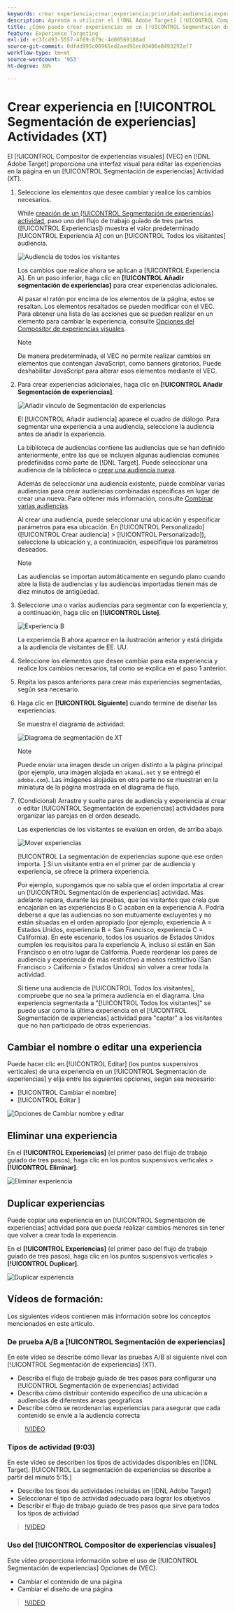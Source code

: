 ```yaml
---
keywords: crear experiencia;crear;experiencia;prioridad;audiencia;experiencia;compositor de experiencias visuales
description: Aprenda a utilizar el [!DNL Adobe Target] [!UICONTROL Compositor de experiencias visuales] (VEC) para crear y editar experiencias en su página en un [!UICONTROL Segmentación de experiencias] Actividad (XT).
title: ¿Cómo puedo crear experiencias en un [!UICONTROL Segmentación de experiencias] ¿Actividad?
feature: Experience Targeting
exl-id: ec3fcd93-5557-4f69-8f9c-4d00569188ad
source-git-commit: 0dfdd995c00961ed2aed91ec03406e8493292af7
workflow-type: tm+mt
source-wordcount: '953'
ht-degree: 39%

---
```


# Crear experiencia en [!UICONTROL Segmentación de experiencias] Actividades (XT)

El [!UICONTROL Compositor de experiencias visuales] (VEC) en [!DNL Adobe Target] proporciona una interfaz visual para editar las experiencias en la página en un [!UICONTROL Segmentación de experiencias] Actividad (XT).

1. Seleccione los elementos que desee cambiar y realice los cambios necesarios.

   While [creación de un [!UICONTROL Segmentación de experiencias] actividad](/help/main/c-activities/t-experience-target/t-xt-create/xt-create.md), paso uno del flujo de trabajo guiado de tres partes ([!UICONTROL Experiencias]) muestra el valor predeterminado [!UICONTROL Experiencia A] con un [!UICONTROL Todos los visitantes] audiencia.

   ![Audiencia de todos los visitantes](/help/main/c-activities/t-experience-target/t-xt-create/assets/all-visitors.png)

   Los cambios que realice ahora se aplican a [!UICONTROL Experiencia A]. En un paso inferior, haga clic en **[!UICONTROL Añadir segmentación de experiencias]** para crear experiencias adicionales.

   Al pasar el ratón por encima de los elementos de la página, estos se resaltan. Los elementos resaltados se pueden modificar con el VEC. Para obtener una lista de las acciones que se pueden realizar en un elemento para cambiar la experiencia, consulte [Opciones del Compositor de experiencias visuales](/help/main/c-experiences/c-visual-experience-composer/viztarget-options.md).

   >[!NOTE]
   >
   >De manera predeterminada, el VEC no permite realizar cambios en elementos que contengan JavaScript, como banners giratorios. Puede deshabilitar JavaScript para alterar esos elementos mediante el VEC.

1. Para crear experiencias adicionales, haga clic en **[!UICONTROL Añadir Segmentación de experiencias]**.

   ![Añadir vínculo de Segmentación de experiencias](/help/main/c-activities/t-experience-target/t-xt-create/assets/add-experience-targeting.png)

   El [!UICONTROL Añadir audiencia] aparece el cuadro de diálogo. Para segmentar una experiencia a una audiencia, seleccione la audiencia antes de añadir la experiencia.

   La biblioteca de audiencias contiene las audiencias que se han definido anteriormente, entre las que se incluyen algunas audiencias comunes predefinidas como parte de [!DNL Target]. Puede seleccionar una audiencia de la biblioteca o [crear una audiencia nueva](/help/main/c-target/c-audiences/audiences.md#concept_65BE870D290E412D8BBF557EEA67C271).

   Además de seleccionar una audiencia existente, puede combinar varias audiencias para crear audiencias combinadas específicas en lugar de crear una nueva. Para obtener más información, consulte [Combinar varias audiencias](/help/main/c-target/combining-multiple-audiences.md#concept_A7386F1EA4394BD2AB72399C225981E5).

   Al crear una audiencia, puede seleccionar una ubicación y especificar parámetros para esa ubicación. En [!UICONTROL Personalizado] ([!UICONTROL Crear audiencia] > [!UICONTROL Personalizado]), seleccione la ubicación y, a continuación, especifique los parámetros deseados.

   >[!NOTE]
   >
   >Las audiencias se importan automáticamente en segundo plano cuando abre la lista de audiencias y las audiencias importadas tienen más de diez minutos de antigüedad.

1. Seleccione una o varias audiencias para segmentar con la experiencia y, a continuación, haga clic en **[!UICONTROL Listo]**.

   ![Experiencia B](/help/main/c-activities/t-experience-target/t-xt-create/assets/experience-b.png)

   La experiencia B ahora aparece en la ilustración anterior y está dirigida a la audiencia de visitantes de EE. UU.

1. Seleccione los elementos que desee cambiar para esta experiencia y realice los cambios necesarios, tal como se explica en el paso 1 anterior.

1. Repita los pasos anteriores para crear más experiencias segmentadas, según sea necesario.

1. Haga clic en **[!UICONTROL Siguiente]** cuando termine de diseñar las experiencias.

   Se muestra el diagrama de actividad:

   ![Diagrama de segmentación de XT](/help/main/c-activities/t-experience-target/t-xt-create/assets/xt_diagram-new.png)

   >[!NOTE]
   >
   >Puede enviar una imagen desde un origen distinto a la página principal (por ejemplo, una imagen alojada en `akamai.net` y se entregó el `adobe.com`). Las imágenes alojadas en otra parte no se muestran en la miniatura de la página mostrada en el diagrama de flujo.

1. (Condicional) Arrastre y suelte pares de audiencia y experiencia al crear o editar [!UICONTROL Segmentación de experiencias] actividades para organizar las parejas en el orden deseado.

   Las experiencias de los visitantes se evalúan en orden, de arriba abajo.

   ![Mover experiencias](/help/main/c-activities/t-experience-target/t-xt-create/assets/move_experiences-new.png)

   [!UICONTROL La segmentación de experiencias supone que ese orden importa. ] Si un visitante entra en el primer par de audiencia y experiencia, se ofrece la primera experiencia.

   Por ejemplo, supongamos que no sabía que el orden importaba al crear un [!UICONTROL Segmentación de experiencias] actividad. Más adelante repara, durante las pruebas, que los visitantes que creía que encajarían en las experiencias B o C acaban en la experiencia A. Podría deberse a que las audiencias no son mutuamente excluyentes y no están situadas en el orden apropiado (por ejemplo, experiencia A = Estados Unidos, experiencia B = San Francisco, experiencia C = California). En este escenario, todos los usuarios de Estados Unidos cumplen los requisitos para la experiencia A, incluso si están en San Francisco o en otro lugar de California. Puede reordenar los pares de audiencia y experiencia de más restrictivo a menos restrictivo (San Francisco > California > Estados Unidos) sin volver a crear toda la actividad.

   Si tiene una audiencia de [!UICONTROL Todos los visitantes], compruebe que no sea la primera audiencia en el diagrama. Una experiencia segmentada a &quot;[!UICONTROL Todos los visitantes]&quot; se puede usar como la última experiencia en el [!UICONTROL Segmentación de experiencias] actividad para &quot;captar&quot; a los visitantes que no han participado de otras experiencias.

## Cambiar el nombre o editar una experiencia

Puede hacer clic en [!UICONTROL Editar] (los puntos suspensivos verticales) de una experiencia en un [!UICONTROL Segmentación de experiencias] y elija entre las siguientes opciones, según sea necesario:

* [!UICONTROL Cambiar el nombre]
* [!UICONTROL Editar  ]

![Opciones de Cambiar nombre y editar](/help/main/c-activities/t-experience-target/t-xt-create/assets/experience_edit-new.png)

## Eliminar una experiencia

En el **[!UICONTROL Experiencias]** (el primer paso del flujo de trabajo guiado de tres pasos), haga clic en los puntos suspensivos verticales > **[!UICONTROL Eliminar]**.

![Eliminar experiencia](/help/main/c-activities/t-experience-target/t-xt-create/assets/delete-experience.png)

## Duplicar experiencias

Puede copiar una experiencia en un [!UICONTROL Segmentación de experiencias] actividad para que pueda realizar cambios menores sin tener que volver a crear toda la experiencia.

En el **[!UICONTROL Experiencias]** (el primer paso del flujo de trabajo guiado de tres pasos), haga clic en los puntos suspensivos verticales > **[!UICONTROL Duplicar]**.

![Duplicar experiencia](/help/main/c-activities/t-experience-target/t-xt-create/assets/duplicate_experience-new.png)

## Vídeos de formación:

Los siguientes vídeos contienen más información sobre los conceptos mencionados en este artículo.

### De prueba A/B a [!UICONTROL Segmentación de experiencias]

En este vídeo se describe cómo llevar las pruebas A/B al siguiente nivel con [!UICONTROL Segmentación de experiencias] (XT).

* Describa el flujo de trabajo guiado de tres pasos para configurar una [!UICONTROL Segmentación de experiencias] actividad
* Describa cómo distribuir contenido específico de una ubicación a audiencias de diferentes áreas geográficas
* Describe cómo se reordenan las experiencias para asegurar que cada contenido se envíe a la audiencia correcta

>[!VIDEO](https://video.tv.adobe.com/v/22418/)

### Tipos de actividad (9:03)

En este vídeo se describen los tipos de actividades disponibles en [!DNL Target]. [!UICONTROL La segmentación de experiencias se describe a partir del minuto 5:15.]

* Describe los tipos de actividades incluidas en [!DNL Adobe Target]
* Seleccionar el tipo de actividad adecuado para lograr los objetivos
* Describir el flujo de trabajo guiado de tres pasos que sirve para todos los tipos de actividad

>[!VIDEO](https://video.tv.adobe.com/v/17386)

### Uso del [!UICONTROL Compositor de experiencias visuales]

Este vídeo proporciona información sobre el uso de [!UICONTROL Segmentación de experiencias] Opciones de (VEC).

* Cambiar el contenido de una página
* Cambiar el diseño de una página

>[!VIDEO](https://video.tv.adobe.com/v/17399)
